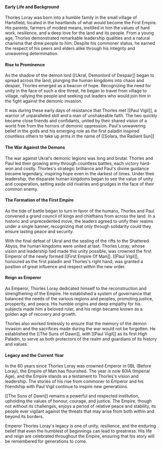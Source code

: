 #### Early Life and Background

Thorles Loray was born into a humble family in the small village of Hartsfield, located in the heartlands of what would become the First Empire. His parents, farmers of modest means, instilled in him the values of hard work, resilience, and a deep love for the land and its people. From a young age, Thorles demonstrated remarkable leadership qualities and a natural charisma that drew people to him. Despite his commoner status, he earned the respect of his peers and elders alike through his integrity and unwavering determination.

#### Rise to Prominence

As the shadow of the demon lord [[Ukral, Demonlord of Despair]]  began to spread across the land, plunging the human kingdoms into chaos and despair, Thorles emerged as a beacon of hope. Recognizing the need for unity in the face of such a dire threat, he began to travel from village to village, rallying the people and seeking out leaders who would join him in the fight against the demonic invasion.

It was during these early days of resistance that Thorles met [[Paul Vigil]], a warrior of unparalleled skill and a man of unshakeable faith. The two quickly became close friends and confidants, united by their shared vision of a world free from the horrors of demonic oppression. Paul's unwavering belief in the gods and his emerging role as the first paladin inspired countless others to take up arms in the name of [[Solara, the Radiant Sun]]

#### The War Against the Demons

The war against Ukral's demonic legions was long and brutal. Thorles and Paul led their growing army through countless battles, each victory hard-won and costly. Thorles's strategic brilliance and Paul's divine guidance became legendary, inspiring hope even in the darkest of times. Under their leadership, the disparate human kingdoms began to see the value of unity and cooperation, setting aside old rivalries and grudges in the face of their common enemy.

#### The Formation of the First Empire

As the tide of battle began to turn in favor of the humans, Thorles and Paul convened a grand council of kings and chieftains from across the land. In a historic and unprecedented move, the leaders agreed to unify their realms under a single banner, recognizing that only through solidarity could they ensure lasting peace and security.

With the final defeat of Ukral and the sealing of the rifts to the Shattered Abyss, the human kingdoms were united at last. Thorles Loray, whose vision and leadership had made this unity possible, was crowned the first Emperor of the newly formed [[First Empire Of Man]]. [[Paul Vigil]], honoured as the first paladin and Thorles's right hand, was granted a position of great influence and respect within the new order.

#### Reign as Emperor

As Emperor, Thorles Loray dedicated himself to the reconstruction and strengthening of the Empire. He established a system of governance that balanced the needs of the various regions and peoples, promoting justice, prosperity, and peace. His humble origins and deep empathy for his subjects made him a beloved ruler, and his reign became known as a golden age of recovery and growth.

Thorles also worked tirelessly to ensure that the memory of the demon invasion and the sacrifices made during the war would not be forgotten. He established the [[The Suns of Dawn]], with [[Paul Vigil]] as its first High Paladin, to serve as both protectors of the realm and guardians of its history and values.

#### Legacy and the Current Year

In the 60 years since Thorles Loray was crowned Emperor in 0BL (Before Loray), the Empire of Man has flourished. The year is now 60IA (Imperial Age), and the Empire stands as a testament to Thorles's vision and leadership. The stories of his rise from commoner to Emperor and his friendship with Paul Vigil continue to inspire new generations.

[[The Suns of Dawn]] remains a powerful and respected institution, upholding the values of honour, courage, and justice. The Empire, though not without its challenges, enjoys a period of relative peace and stability, its people ever vigilant against the threats that may arise from both within and beyond its borders.

Emperor Thorles Loray's legacy is one of unity, resilience, and the enduring belief that even the humblest of beginnings can lead to greatness. His life and reign are celebrated throughout the Empire, ensuring that his story will be remembered for generations to come.
